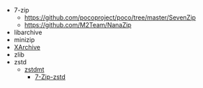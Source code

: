 - 7-zip
  - https://github.com/pocoproject/poco/tree/master/SevenZip
  - https://github.com/M2Team/NanaZip
- libarchive
- minizip
- [XArchive](https://github.com/horsicq/XArchive)
- zlib
- zstd
  - [zstdmt](https://github.com/mcmilk/zstdmt)
    - [7-Zip-zstd](https://github.com/mcmilk/7-Zip-zstd)

